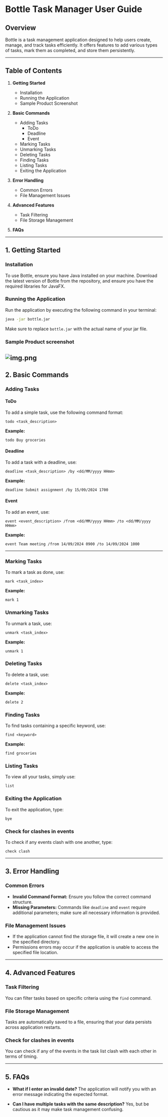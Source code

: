 # Bottle Task Manager User Guide

## Overview

Bottle is a task management application designed to help users create, manage, and track tasks efficiently. It offers features to add various types of tasks, mark them as completed, and store them persistently.

---
## Table of Contents

1. **Getting Started**
    - Installation
    - Running the Application
    - Sample Product Screenshot
2. **Basic Commands**
    - Adding Tasks
        - ToDo
        - Deadline
        - Event
    - Marking Tasks
    - Unmarking Tasks
    - Deleting Tasks
    - Finding Tasks
    - Listing Tasks
    - Exiting the Application

3. **Error Handling**
    - Common Errors
    - File Management Issues

4. **Advanced Features**
    - Task Filtering
    - File Storage Management

5. **FAQs**

---

## 1. Getting Started

### Installation

To use Bottle, ensure you have Java installed on your machine. Download the latest version of Bottle from the repository, and ensure you have the required libraries for JavaFX.

### Running the Application

Run the application by executing the following command in your terminal:

```bash
java -jar bottle.jar
```

Make sure to replace `bottle.jar` with the actual name of your jar file.
### Sample Product screenshot

![img.png](Ui.png)
---

## 2. Basic Commands

### Adding Tasks

#### ToDo

To add a simple task, use the following command format:

```
todo <task_description>
```

**Example:**

```
todo Buy groceries
```

#### Deadline

To add a task with a deadline, use:

```
deadline <task_description> /by <dd/MM/yyyy HHmm>
```

**Example:**

```
deadline Submit assignment /by 15/09/2024 1700
```

#### Event

To add an event, use:

```
event <event_description> /from <dd/MM/yyyy HHmm> /to <dd/MM/yyyy HHmm>
```

**Example:**

```
event Team meeting /from 14/09/2024 0900 /to 14/09/2024 1000
```

---

### Marking Tasks

To mark a task as done, use:

```
mark <task_index>
```

**Example:**

```
mark 1
```

### Unmarking Tasks

To unmark a task, use:

```
unmark <task_index>
```

**Example:**

```
unmark 1
```

### Deleting Tasks

To delete a task, use:

```
delete <task_index>
```

**Example:**

```
delete 2
```

### Finding Tasks

To find tasks containing a specific keyword, use:

```
find <keyword>
```

**Example:**

```
find groceries
```

### Listing Tasks

To view all your tasks, simply use:

```
list
```

### Exiting the Application

To exit the application, type:

```
bye
```

### Check for clashes in events

To check if any events clash with one another, type:

```
check clash
```

---

## 3. Error Handling

### Common Errors

- **Invalid Command Format:** Ensure you follow the correct command structure.
- **Missing Parameters:** Commands like `deadline` and `event` require additional parameters; make sure all necessary information is provided.

### File Management Issues

- If the application cannot find the storage file, it will create a new one in the specified directory.
- Permissions errors may occur if the application is unable to access the specified file location.

---

## 4. Advanced Features

### Task Filtering

You can filter tasks based on specific criteria using the `find` command.

### File Storage Management

Tasks are automatically saved to a file, ensuring that your data persists across application restarts.

### Check for clashes in events

You can check if any of the events in the task list clash with each other in terms of timing.

---

## 5. FAQs

- **What if I enter an invalid date?**
  The application will notify you with an error message indicating the expected format.

- **Can I have multiple tasks with the same description?**
  Yes, but be cautious as it may make task management confusing.
